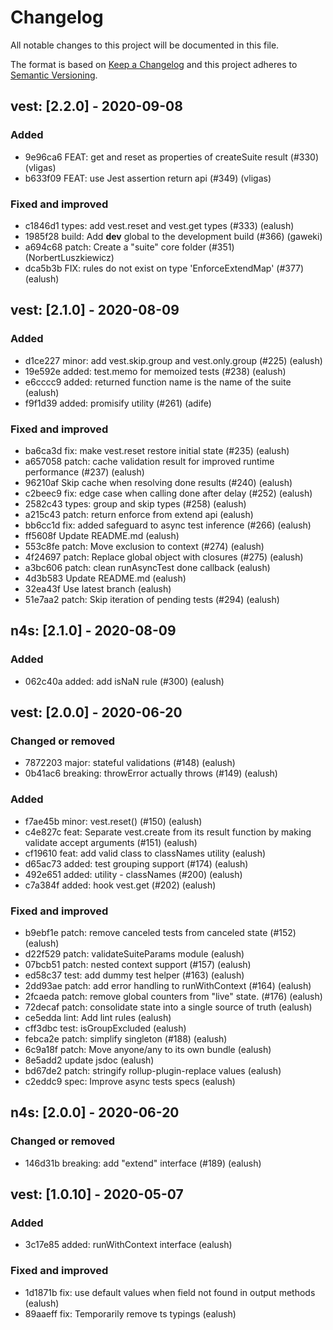 # Changelog

All notable changes to this project will be documented in this file.

The format is based on [Keep a Changelog](http://keepachangelog.com/en/1.0.0/) and this project adheres to [Semantic Versioning](http://semver.org/spec/v2.0.0.html).

## vest: [2.2.0] - 2020-09-08

### Added
- 9e96ca6 FEAT: get and reset as properties of createSuite result (#330) (vligas)
- b633f09 FEAT: use Jest assertion return api (#349) (vligas)

### Fixed and improved
- c1846d1 types: add vest.reset and vest.get types (#333) (ealush)
- 1985f28 build: Add __dev__ global to the development build (#366) (gaweki)
- a694c68 patch: Create a "suite" core folder (#351) (NorbertLuszkiewicz)
- dca5b3b FIX: rules do not exist on type 'EnforceExtendMap' (#377) (ealush)

## vest: [2.1.0] - 2020-08-09

### Added
- d1ce227 minor: add vest.skip.group and vest.only.group (#225) (ealush)
- 19e592e added: test.memo for memoized tests (#238) (ealush)
- e6cccc9 added: returned function name is the name of the suite (ealush)
- f9f1d39 added: promisify utility (#261) (adife)

### Fixed and improved
- ba6ca3d fix: make vest.reset restore initial state (#235) (ealush)
- a657058 patch: cache validation result for improved runtime performance (#237) (ealush)
- 96210af Skip cache when resolving done results (#240) (ealush)
- c2beec9 fix: edge case when calling done after delay (#252) (ealush)
- 2582c43 types: group and skip types (#258) (ealush)
- a215c43 patch: return enforce from extend api (ealush)
- bb6cc1d fix: added safeguard to async test inference (#266) (ealush)
- ff5608f Update README.md (ealush)
- 553c8fe patch: Move exclusion to context (#274) (ealush)
- 4f24697 patch: Replace global object with closures (#275) (ealush)
- a3bc606 patch: clean runAsyncTest done callback (ealush)
- 4d3b583 Update README.md (ealush)
- 32ea43f Use latest branch (ealush)
- 51e7aa2 patch: Skip iteration of pending tests (#294) (ealush)

## n4s: [2.1.0] - 2020-08-09

### Added
- 062c40a added:  add isNaN rule (#300) (ealush)

## vest: [2.0.0] - 2020-06-20

### Changed or removed

- 7872203 major: stateful validations (#148) (ealush)
- 0b41ac6 breaking: throwError actually throws (#149) (ealush)

### Added

- f7ae45b minor: vest.reset() (#150) (ealush)
- c4e827c feat: Separate vest.create from its result function by making validate accept arguments (#151) (ealush)
- cf19610 feat: add valid class to classNames utility (ealush)
- d65ac73 added: test grouping support (#174) (ealush)
- 492e651 added: utility - classNames (#200) (ealush)
- c7a384f added: hook vest.get (#202) (ealush)

### Fixed and improved

- b9ebf1e patch: remove canceled tests from canceled state (#152) (ealush)
- d22f529 patch: validateSuiteParams module (ealush)
- 07bcb51 patch: nested context support (#157) (ealush)
- ed58c37 test: add dummy test helper (#163) (ealush)
- 2dd93ae patch: add error handling to runWithContext (#164) (ealush)
- 2fcaeda patch: remove global counters from "live" state. (#176) (ealush)
- 72decaf patch: consolidate state into a single source of truth (ealush)
- ce5edda lint: Add lint rules (ealush)
- cff3dbc test: isGroupExcluded (ealush)
- febca2e patch: simplify singleton (#188) (ealush)
- 6c9a18f patch: Move anyone/any to its own bundle (ealush)
- 8e5add2 update jsdoc (ealush)
- bd67de2 patch: stringify rollup-plugin-replace values (ealush)
- c2eddc9 spec: Improve async tests specs (ealush)

## n4s: [2.0.0] - 2020-06-20

### Changed or removed

- 146d31b breaking: add "extend" interface (#189) (ealush)

## vest: [1.0.10] - 2020-05-07

### Added

- 3c17e85 added: runWithContext interface (ealush)

### Fixed and improved

- 1d1871b fix: use default values when field not found in output methods (ealush)
- 89aaeff fix: Temporarily remove ts typings (ealush)
